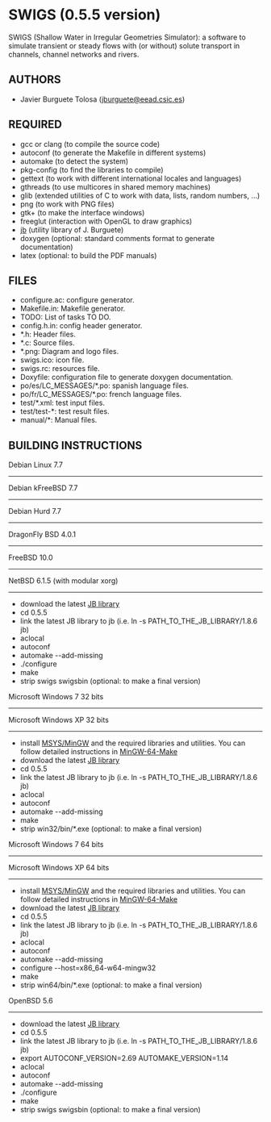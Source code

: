 SWIGS (0.5.5 version)
====================

SWIGS (Shallow Water in Irregular Geometries Simulator): a software to simulate
transient or steady flows with (or without) solute transport in channels,
channel networks and rivers.

AUTHORS
-------

* Javier Burguete Tolosa (jburguete@eead.csic.es)

REQUIRED
--------

* gcc or clang (to compile the source code)
* autoconf (to generate the Makefile in different systems)
* automake (to detect the system)
* pkg-config (to find the libraries to compile)
* gettext (to work with different international locales and languages)
* gthreads (to use multicores in shared memory machines)
* glib (extended utilities of C to work with data, lists, random numbers, ...)
* png (to work with PNG files)
* gtk+ (to make the interface windows)
* freeglut (interaction with OpenGL to draw graphics)
* [jb](https://github.com/jburguete/jb.git) (utility library of J. Burguete)
* doxygen (optional: standard comments format to generate documentation)
* latex (optional: to build the PDF manuals)

FILES
-----

* configure.ac: configure generator.
* Makefile.in: Makefile generator.
* TODO: List of tasks TO DO.
* config.h.in: config header generator.
* *.h: Header files.
* *.c: Source files.
* *.png: Diagram and logo files.
* swigs.ico: icon file.
* swigs.rc: resources file.
* Doxyfile: configuration file to generate doxygen documentation.
* po/es/LC_MESSAGES/*.po: spanish language files.
* po/fr/LC_MESSAGES/*.po: french language files.
* test/*.xml: test input files.
* test/test-*: test result files.
* manual/*: Manual files.

BUILDING INSTRUCTIONS
---------------------

Debian Linux 7.7
________________
Debian kFreeBSD 7.7
___________________
Debian Hurd 7.7
_______________
DragonFly BSD 4.0.1
___________________
FreeBSD 10.0
____________
NetBSD 6.1.5 (with modular xorg)
________________________________

* download the latest [JB library](https://github.com/jburguete/jb)
* cd 0.5.5
* link the latest JB library to jb (i.e. ln -s PATH_TO_THE_JB_LIBRARY/1.8.6 jb)
* aclocal
* autoconf
* automake --add-missing
* ./configure
* make
* strip swigs swigsbin (optional: to make a final version)

Microsoft Windows 7 32 bits
___________________________
Microsoft Windows XP 32 bits
____________________________

* install [MSYS/MinGW](http://www.mingw.org) and the required libraries and
utilities. You can follow detailed instructions in
[MinGW-64-Make](https://github.com/jburguete/MinGW-64-Make)
* download the latest [JB library](https://github.com/jburguete/jb)
* cd 0.5.5
* link the latest JB library to jb (i.e. ln -s PATH_TO_THE_JB_LIBRARY/1.8.6 jb)
* aclocal
* autoconf
* automake --add-missing
* make
* strip win32/bin/*.exe (optional: to make a final version)

Microsoft Windows 7 64 bits
___________________________
Microsoft Windows XP 64 bits
____________________________

* install [MSYS/MinGW](http://www.mingw.org) and the required libraries and
utilities. You can follow detailed instructions in
[MinGW-64-Make](https://github.com/jburguete/MinGW-64-Make)
* download the latest [JB library](https://github.com/jburguete/jb)
* cd 0.5.5
* link the latest JB library to jb (i.e. ln -s PATH_TO_THE_JB_LIBRARY/1.8.6 jb)
* aclocal
* autoconf
* automake --add-missing
* configure --host=x86_64-w64-mingw32
* make
* strip win64/bin/*.exe (optional: to make a final version)

OpenBSD 5.6
___________

* download the latest [JB library](https://github.com/jburguete/jb)
* cd 0.5.5
* link the latest JB library to jb (i.e. ln -s PATH_TO_THE_JB_LIBRARY/1.8.6 jb)
* export AUTOCONF_VERSION=2.69 AUTOMAKE_VERSION=1.14
* aclocal
* autoconf
* automake --add-missing
* ./configure
* make
* strip swigs swigsbin (optional: to make a final version)
